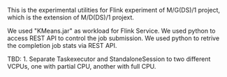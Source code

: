 This is the experimental utilities for Flink experiment of M/G(DS)/1 project, which is the extension of M/D(DS)/1 projext.

We used "KMeans.jar" as workload for Flink Service.
We used python to access REST API to control the job submission.
We used python to retrive the completion job stats via REST API.


TBD:
	1. Separate Taskexecutor and StandaloneSession to two different VCPUs, one with partial CPU, another with full CPU.


